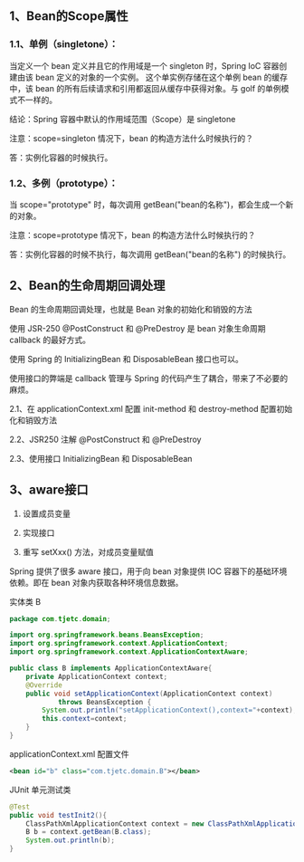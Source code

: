 ## 1、Bean的Scope属性



### 1.1、单例（singletone）：

当定义一个 bean 定义并且它的作用域是一个 singleton 时，Spring IoC 容器创建由该 bean 定义的对象的一个实例。 这个单实例存储在这个单例 bean 的缓存中，该 bean 的所有后续请求和引用都返回从缓存中获得对象。与 golf 的单例模式不一样的。

结论：Spring 容器中默认的作用域范围（Scope）是 singletone

注意：scope=singleton 情况下，bean 的构造方法什么时候执行的？

答：实例化容器的时候执行。



### 1.2、多例（prototype）：

当 scope="prototype" 时，每次调用 getBean("bean的名称")，都会生成一个新的对象。

注意：scope=prototype 情况下，bean 的构造方法什么时候执行的？

答：实例化容器的时候不执行，每次调用 getBean("bean的名称") 的时候执行。



## 2、Bean的生命周期回调处理

Bean 的生命周期回调处理，也就是 Bean 对象的初始化和销毁的方法

使用 JSR-250 @PostConstruct 和 @PreDestroy 是 bean 对象生命周期 callback 的最好方式。

使用 Spring 的 InitializingBean 和 DisposableBean 接口也可以。

使用接口的弊端是 callback 管理与 Spring 的代码产生了耦合，带来了不必要的麻烦。 



2.1、在 applicationContext.xml 配置 init-method 和 destroy-method 配置初始化和销毁方法

2.2、JSR250 注解 @PostConstruct 和 @PreDestroy

2.3、使用接口 InitializingBean 和 DisposableBean



## 3、aware接口

1. 设置成员变量

2. 实现接口

3. 重写 setXxx() 方法，对成员变量赋值

Spring 提供了很多 aware 接口，用于向 bean 对象提供 IOC 容器下的基础环境依赖。即在 bean 对象内获取各种环境信息数据。

实体类 B

~~~java
package com.tjetc.domain;

import org.springframework.beans.BeansException;
import org.springframework.context.ApplicationContext;
import org.springframework.context.ApplicationContextAware;

public class B implements ApplicationContextAware{
	private ApplicationContext context;
	@Override
	public void setApplicationContext(ApplicationContext context)
			throws BeansException {
		System.out.println("setApplicationContext(),context="+context);
		this.context=context;
	}
}
~~~

applicationContext.xml 配置文件

~~~xml
<bean id="b" class="com.tjetc.domain.B"></bean>
~~~

JUnit 单元测试类

~~~java
@Test
public void testInit2(){
    ClassPathXmlApplicationContext context = new ClassPathXmlApplicationContext("applicationContext.xml");
    B b = context.getBean(B.class);
    System.out.println(b);
}
~~~









